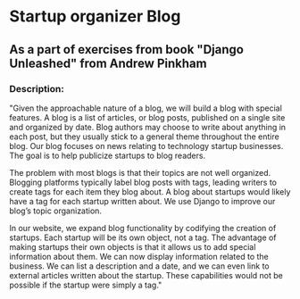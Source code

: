 # Startup organizer Blog

## As a part of exercises from book "Django Unleashed" from Andrew Pinkham

### Description:

"Given the approachable nature of a blog, we will build a blog with special features. A
blog is a list of articles, or blog posts, published on a single site and organized by date. Blog
authors may choose to write about anything in each post, but they usually stick to a general
theme throughout the entire blog. Our blog focuses on news relating to technology startup
businesses. The goal is to help publicize startups to blog readers.

The problem with most blogs is that their topics are not well organized. Blogging
platforms typically label blog posts with tags, leading writers to create tags for each item they
blog about. A blog about startups would likely have a tag for each startup written about. We
use Django to improve our blog’s topic organization.

In our website, we expand blog functionality by codifying the creation of startups. Each
startup will be its own object, not a tag. The advantage of making startups their own objects
is that it allows us to add special information about them. We can now display information
related to the business. We can list a description and a date, and we can even link to external
articles written about the startup. These capabilities would not be possible if the startup were
simply a tag."
